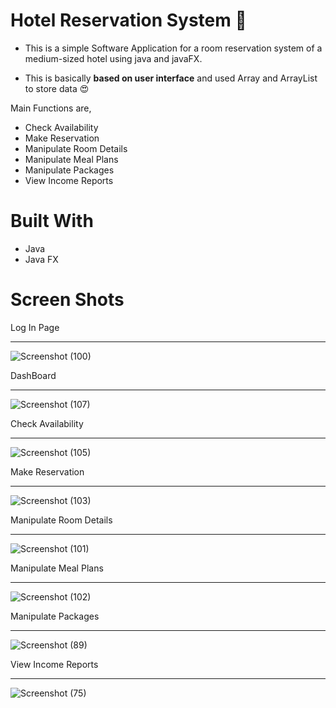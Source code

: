 # Hotel Reservation System 🏢

- This is a simple Software Application for a room reservation system of a medium-sized hotel using java and javaFX.

- This is basically **based on user interface** and used Array and ArrayList to store data 😍

Main Functions are,
 - Check Availability
 - Make Reservation
 - Manipulate Room Details
 - Manipulate Meal Plans
 - Manipulate Packages
 - View Income Reports
 
 # Built With
 - Java
 - Java FX
 
 # Screen Shots

Log In Page<hr>
![Screenshot (100)](https://user-images.githubusercontent.com/90234105/153483558-26dde423-613a-4e00-8d7b-5db60b31d13e.png)

DashBoard<hr>
![Screenshot (107)](https://user-images.githubusercontent.com/90234105/153483824-10ffec2c-3522-4a5a-836a-908f56721c27.png)

Check Availability<hr>
![Screenshot (105)](https://user-images.githubusercontent.com/90234105/153483597-fde21b05-66b5-4520-9578-4c2f97bc089c.png)

Make Reservation<hr>
![Screenshot (103)](https://user-images.githubusercontent.com/90234105/153483638-b3607f8e-f1ec-4fbf-97d5-dff65627e44d.png)

Manipulate Room Details<hr>
![Screenshot (101)](https://user-images.githubusercontent.com/90234105/153483663-ce1cf7b4-9d6e-4a7f-97a4-bb9532e822d0.png)

Manipulate Meal Plans<hr>
![Screenshot (102)](https://user-images.githubusercontent.com/90234105/153483713-6962d809-4af4-4788-8e9e-e1e1209253e0.png)

Manipulate Packages<hr>
![Screenshot (89)](https://user-images.githubusercontent.com/90234105/153483776-6d236030-7970-4089-9ba5-0ca35d6bd646.png)

View Income Reports<hr>
![Screenshot (75)](https://user-images.githubusercontent.com/90234105/153483804-5b7705bb-97ac-4c20-af5f-69457b993d06.png)

